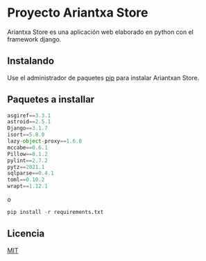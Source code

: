 # Proyecto Ariantxa Store 

Ariantxa Store es una aplicación web elaborado en python con el framework django.

## Instalando

Use el administrador de paquetes [pip](https://pip.pypa.io/en/stable/) para instalar Ariantxan Store.

## Paquetes a installar

```python
asgiref==3.3.1
astroid==2.5.1
Django==3.1.7
isort==5.8.0
lazy-object-proxy==1.6.0
mccabe==0.6.1
Pillow==8.1.2
pylint==2.7.2
pytz==2021.1
sqlparse==0.4.1
toml==0.10.2
wrapt==1.12.1
```
o
```python
pip install -r requirements.txt
```

## Licencia
[MIT](https://choosealicense.com/licenses/mit/)